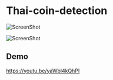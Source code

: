 # Thai-coin-detection

![ScreenShot](https://github.com/earthsaharat/Thai-coin-detection/blob/main/screenshot/Screen%20Shot%202563-11-26%20at%2007.11.26.png)

![ScreenShot](https://github.com/earthsaharat/Thai-coin-detection/blob/main/screenshot/Screen%20Shot%202563-11-26%20at%2006.03.25.png)

## Demo

https://youtu.be/yaWbl4kQhPI

